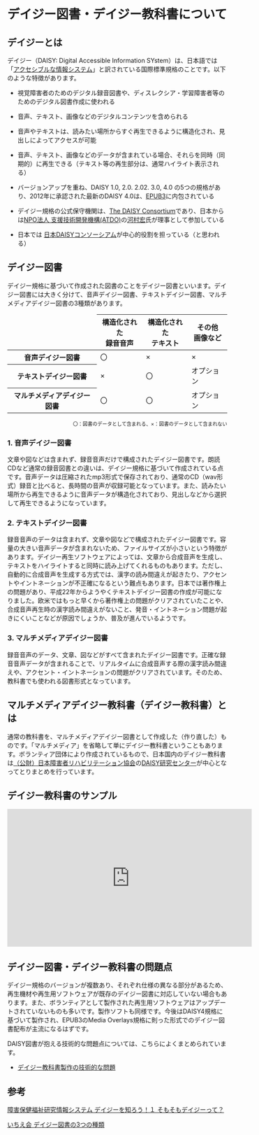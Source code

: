 # デイジー図書・デイジー教科書について
## デイジーとは
デイジー（DAISY: Digital Accessible Information SYstem）は、日本語では「[アクセシブルな情報システム](https://ja.wikipedia.org/?curid=2218853)」と訳されている国際標準規格のことです。以下のような特徴があります。
- 視覚障害者のためのデジタル録音図書や、ディスレクシア・学習障害者等のためのデジタル図書作成に使われる

- 音声、テキスト、画像などのデジタルコンテンツを含められる

- 音声やテキストは、読みたい場所からすぐ再生できるように構造化され、見出しによってアクセスが可能

- 音声、テキスト、画像などのデータが含まれている場合、それらを同時（同期的）に再生できる（テキスト等の再生部分は、通常ハイライト表示される）

- バージョンアップを重ね、DAISY 1.0, 2.0. 2.02. 3.0, 4.0 の5つの規格があり、2012年に承認された最新のDAISY 4.0は、[EPUB3](https://ja.wikipedia.org/wiki/EPUB#3.0)に内包されている

- デイジー規格の公式保守機関は、[The DAISY Consortium](https://daisy.org/)であり、日本からは[NPO法人 支援技術開発機構(ATDO)](https://atdo.website/)の[河村宏](https://jp.linkedin.com/in/hiroshi-kawamura-b7665813)氏が理事として参加している

- 日本では [日本DAISYコンソーシアム](https://www.normanet.ne.jp/~jdc/index.html)が中心的役割を担っている（と思われる）

## デイジー図書
デイジー規格に基づいて作成された図書のことをデイジー図書といいます。デイジー図書には大きく分けて、音声デイジー図書、テキストデイジー図書、マルチメディアデイジー図書の3種類があります。
<div class="resp-table">
    <table>
        <thead>
            <tr>
                <td></td>
                <th>構造化された<br>録音音声</th>
                <th>構造化された<br>テキスト</th>
                <th>その他<br>画像など</th>
            </tr>
        </thead>
        <tr>
            <th>音声デイジー図書</td>
            <td>〇</td>
            <td>×</td>
            <td>×</td>
        </tr>
        <tr>
            <th>テキストデイジー図書</td>
            <td>×</td>
            <td>〇</td>
            <td>オプション</td>
        </tr>
        <tr>
            <th>マルチメディアデイジー図書</td>
            <td>〇</td>
            <td>〇</td>
            <td>オプション</td>
        </tr>
    </table>
<p style="text-align:right;font-size:0.8em;">〇：図書のデータとして含まれる、×：図書のデータとして含まれない</p>
</div>


### 1. 音声デイジー図書
文章や図などは含まれず、録音音声だけで構成されたデイジー図書です。朗読CDなど通常の録音図書との違いは、デイジー規格に基づいて作成されている点です。音声データは圧縮されたmp3形式で保存されており、通常のCD（wav形式）録音と比べると、長時間の音声が収録可能となっています。また、読みたい場所から再生できるように音声データが構造化されており、見出しなどから選択して再生できるようになっています。
### 2. テキストデイジー図書
録音音声のデータは含まれず、文章や図などで構成されたデイジー図書です。容量の大きい音声データが含まれないため、ファイルサイズが小さいという特徴があります。デイジー再生ソフトウェアによっては、文章から合成音声を生成し、テキストをハイライトすると同時に読み上げてくれるものもあります。ただし、自動的に合成音声を生成する方式では、漢字の読み間違えが起きたり、アクセントやイントネーションが不正確になるという難点もあります。日本では著作権上の問題があり、平成22年からようやくテキストデイジー図書の作成が可能になりました。欧米ではもっと早くから著作権上の問題がクリアされていたことや、合成音声再生時の漢字読み間違えがないこと、発音・イントネーション問題が起きにくいことなどが原因でしょうか、普及が進んでいるようです。
### 3. マルチメディアデイジー図書
録音音声のデータ、文章、図などがすべて含まれたデイジー図書です。正確な録音音声データが含まれることで、リアルタイムに合成音声する際の漢字読み間違えや、アクセント・イントネーションの問題がクリアされています。そのため、教科書でも使われる図書形式となっています。

## マルチメディアデイジー教科書（デイジー教科書）とは
通常の教科書を、マルチメディアデイジー図書として作成した（作り直した）ものです。「マルチメディア」を省略して単にデイジー教科書ということもあります。ボランティア団体により作成されているもので、日本国内のデイジー教科書は[（公財）日本障害者リハビリテーション協会](https://www.jsrpd.jp/)の[DAISY研究センター](https://www.dinf.ne.jp/doc/daisy/index.html)が中心となってとりまとめを行っています。

## デイジー教科書のサンプル
<iframe width="560" height="315" src="https://www.youtube.com/embed/c4zqmWJm3Zk" frameborder="0" allow="accelerometer; autoplay; encrypted-media; gyroscope; picture-in-picture" allowfullscreen></iframe>

## デイジー図書・デイジー教科書の問題点
デイジー規格のバージョンが複数あり、それぞれ仕様の異なる部分があるため、再生機材や再生用ソフトウェアが既存のデイジー図書に対応していない場合もあります。また、ボランティアとして製作された再生用ソフトウェアはアップデートされていないものも多いです。製作ソフトも同様です。今後はDAISY4規格に基づいて製作され、EPUB3のMedia Overlays規格に則った形式でのデイジー図書配布が主流になるはずです。

DAISY図書が抱える技術的な問題点については、こちらによくまとめられています。
- [デイジー教科書製作の技術的な問題](https://www.dinf.ne.jp/doc/daisy/activities/daisykanren/daisytext_problem.html)

## 参考
[障害保健福祉研究情報システム デイジーを知ろう！１ そもそもデイジーって？](https://www.dinf.ne.jp/doc/japanese/access/daisy/daisy1_norma1601.html)

[いちえ会 デイジー図書の3つの種類](https://www.ichiekai.net/d-studio/archives/171)

